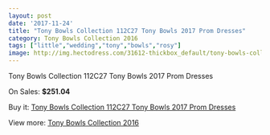 ```yaml
---
layout: post
date: '2017-11-24'
title: "Tony Bowls Collection 112C27 Tony Bowls 2017 Prom Dresses"
category: Tony Bowls Collection 2016
tags: ["little","wedding","tony","bowls","rosy"]
image: http://img.hectodress.com/31612-thickbox_default/tony-bowls-collection-112c27-tony-bowls-2012-prom-dresses.jpg
---
```

Tony Bowls Collection 112C27 Tony Bowls 2017 Prom Dresses

On Sales: **$251.04**
<a href="https://www.hectodress.com/tony-bowls-collection-2013/14458-tony-bowls-collection-112c27-tony-bowls-2012-prom-dresses.html"><amp-img layout="responsive" width="600" height="600" src="//img.hectodress.com/31612-thickbox_default/tony-bowls-collection-112c27-tony-bowls-2012-prom-dresses.jpg" alt="Tony Bowls Collection 112C27 Tony Bowls 2017 Prom Dresses 0" /></a>
<a href="https://www.hectodress.com/tony-bowls-collection-2013/14458-tony-bowls-collection-112c27-tony-bowls-2012-prom-dresses.html"><amp-img layout="responsive" width="600" height="600" src="//img.hectodress.com/31616-thickbox_default/tony-bowls-collection-112c27-tony-bowls-2012-prom-dresses.jpg" alt="Tony Bowls Collection 112C27 Tony Bowls 2017 Prom Dresses 1" /></a>
<a href="https://www.hectodress.com/tony-bowls-collection-2013/14458-tony-bowls-collection-112c27-tony-bowls-2012-prom-dresses.html"><amp-img layout="responsive" width="600" height="600" src="//img.hectodress.com/31615-thickbox_default/tony-bowls-collection-112c27-tony-bowls-2012-prom-dresses.jpg" alt="Tony Bowls Collection 112C27 Tony Bowls 2017 Prom Dresses 2" /></a>
<a href="https://www.hectodress.com/tony-bowls-collection-2013/14458-tony-bowls-collection-112c27-tony-bowls-2012-prom-dresses.html"><amp-img layout="responsive" width="600" height="600" src="//img.hectodress.com/31614-thickbox_default/tony-bowls-collection-112c27-tony-bowls-2012-prom-dresses.jpg" alt="Tony Bowls Collection 112C27 Tony Bowls 2017 Prom Dresses 3" /></a>
<a href="https://www.hectodress.com/tony-bowls-collection-2013/14458-tony-bowls-collection-112c27-tony-bowls-2012-prom-dresses.html"><amp-img layout="responsive" width="600" height="600" src="//img.hectodress.com/31613-thickbox_default/tony-bowls-collection-112c27-tony-bowls-2012-prom-dresses.jpg" alt="Tony Bowls Collection 112C27 Tony Bowls 2017 Prom Dresses 4" /></a>

Buy it: [Tony Bowls Collection 112C27 Tony Bowls 2017 Prom Dresses](https://www.hectodress.com/tony-bowls-collection-2013/14458-tony-bowls-collection-112c27-tony-bowls-2012-prom-dresses.html "Tony Bowls Collection 112C27 Tony Bowls 2017 Prom Dresses")

View more: [Tony Bowls Collection 2016](https://www.hectodress.com/259-tony-bowls-collection-2013 "Tony Bowls Collection 2016")